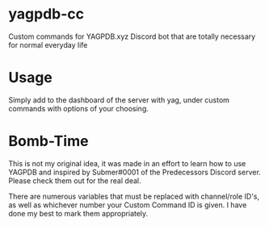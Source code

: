 # yagpdb-cc
Custom commands for YAGPDB.xyz Discord bot that are totally necessary for normal everyday life

# Usage
Simply add to the dashboard of the server with yag, under custom commands with options of your choosing.

# Bomb-Time
This is not my original idea, it was made in an effort to learn how to use YAGPDB and inspired by Submer#0001 of the Predecessors  Discord server. Please check them out for the real deal.

There are numerous variables that must be replaced with channel/role ID's, as well as whichever number your Custom Command ID is given. I have done my best to mark them appropriately.
